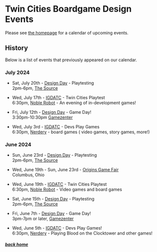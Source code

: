 # Twin Cities Boardgame Design Events

Please see [the homepage](/) for a calendar of upcoming events.


## History

Below is a list of events that previously appeared on our calendar.


### July 2024

- Sat, July 20th - [Design Day](days) - Playtesting<br />2pm-6pm, [The Source](https://sourcecomicsandgames.com/)

- Wed, July 17th - [IGDATC](https://igdatc.org/) - Twin Cities Playtest<br />6:30pm, [Noble Robot](https://noblerobot.com/) - An evening of in-development games!

- Fri, July 12th - [Design Day](days) - Game Day!<br />3:30pm-10:30pm [Gamezenter](https://gamezenter.com/)

- Wed, July 3rd - [IGDATC](https://igdatc.org/) - Devs Play Games<br />6:30pm, [Nerdery](https://nerdery.com/) - board games ( video games, story games, more!)


### June 2024

- Sun, June 23rd - [Design Day](days) - Playtesting<br />2pm-6pm, [The Source](https://sourcecomicsandgames.com/)

- Wed, June 19th - Sun, June 23rd - [Origins Game Fair](https://www.originsgamefair.com/)<br />Columbus, Ohio

- Wed, June 19th - [IGDATC](https://igdatc.org/) - Twin Cities Playtest<br />6:30pm, [Noble Robot](https://noblerobot.com/) - Video games and board games

- Sat, June 15th - [Design Day](days) - Playtesting<br />2pm-6pm, [The Source](https://sourcecomicsandgames.com/)

- Fri, June 7th - [Design Day](days) - Game Day!<br />3pm-7pm or later, [Gamezenter](https://gamezenter.com/)

- Wed, June 5th - [IGDATC](https://igdatc.org) - Devs Play Games!<br />6:30pm, [Nerdery](https://www.nerdery.com/) - Playing Blood on the Clocktower and other games!


##### [back home](/)
